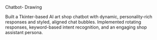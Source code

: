 
Chatbot- Drawing

Built a Tkinter-based AI art shop chatbot with dynamic, personality-rich responses and styled, aligned chat bubbles. 
Implemented rotating responses, keyword-based intent recognition, and an engaging shop assistant persona.
